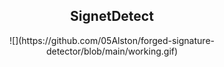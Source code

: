<h2 align="center">
  SignetDetect<br/>
</h2>

<div align="center">
![](https://github.com/05Alston/forged-signature-detector/blob/main/working.gif)
</div>